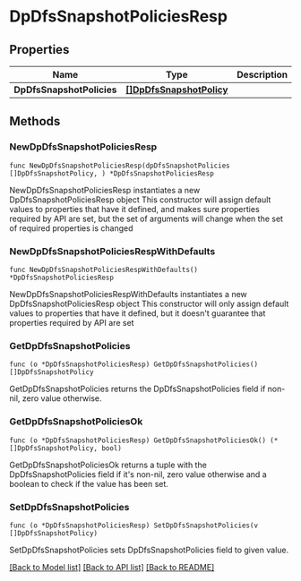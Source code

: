 # DpDfsSnapshotPoliciesResp

## Properties

Name | Type | Description | Notes
------------ | ------------- | ------------- | -------------
**DpDfsSnapshotPolicies** | [**[]DpDfsSnapshotPolicy**](DpDfsSnapshotPolicy.md) |  | 

## Methods

### NewDpDfsSnapshotPoliciesResp

`func NewDpDfsSnapshotPoliciesResp(dpDfsSnapshotPolicies []DpDfsSnapshotPolicy, ) *DpDfsSnapshotPoliciesResp`

NewDpDfsSnapshotPoliciesResp instantiates a new DpDfsSnapshotPoliciesResp object
This constructor will assign default values to properties that have it defined,
and makes sure properties required by API are set, but the set of arguments
will change when the set of required properties is changed

### NewDpDfsSnapshotPoliciesRespWithDefaults

`func NewDpDfsSnapshotPoliciesRespWithDefaults() *DpDfsSnapshotPoliciesResp`

NewDpDfsSnapshotPoliciesRespWithDefaults instantiates a new DpDfsSnapshotPoliciesResp object
This constructor will only assign default values to properties that have it defined,
but it doesn't guarantee that properties required by API are set

### GetDpDfsSnapshotPolicies

`func (o *DpDfsSnapshotPoliciesResp) GetDpDfsSnapshotPolicies() []DpDfsSnapshotPolicy`

GetDpDfsSnapshotPolicies returns the DpDfsSnapshotPolicies field if non-nil, zero value otherwise.

### GetDpDfsSnapshotPoliciesOk

`func (o *DpDfsSnapshotPoliciesResp) GetDpDfsSnapshotPoliciesOk() (*[]DpDfsSnapshotPolicy, bool)`

GetDpDfsSnapshotPoliciesOk returns a tuple with the DpDfsSnapshotPolicies field if it's non-nil, zero value otherwise
and a boolean to check if the value has been set.

### SetDpDfsSnapshotPolicies

`func (o *DpDfsSnapshotPoliciesResp) SetDpDfsSnapshotPolicies(v []DpDfsSnapshotPolicy)`

SetDpDfsSnapshotPolicies sets DpDfsSnapshotPolicies field to given value.



[[Back to Model list]](../README.md#documentation-for-models) [[Back to API list]](../README.md#documentation-for-api-endpoints) [[Back to README]](../README.md)


